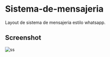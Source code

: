 # Sistema-de-mensajeria
Layout de sistema de mensajeria estilo whatsapp.

## Screenshot
![ss](https://i.imgur.com/Lb5RT5C.png)
